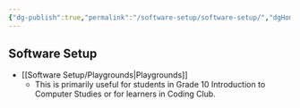```yaml
---
{"dg-publish":true,"permalink":"/software-setup/software-setup/","dgHomeLink":true,"dgPassFrontmatter":false}
---
```


## Software Setup
* [[Software Setup/Playgrounds|Playgrounds]]
	* This is primarily useful for students in Grade 10 Introduction to Computer Studies or for learners in Coding Club.